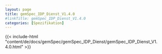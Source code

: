 ```yaml
---
layout: page
title: gemSpec_IDP_Dienst_V1.4.0
#linkTitle: gemSpec_IDP_Dienst_V1.4.0
categories: [Spezifikation]
---
```

{{< include-html "content/de/docs/gemSpec/gemSpec_IDP_Dienst/gemSpec_IDP_Dienst_V1.4.0.html" >}}